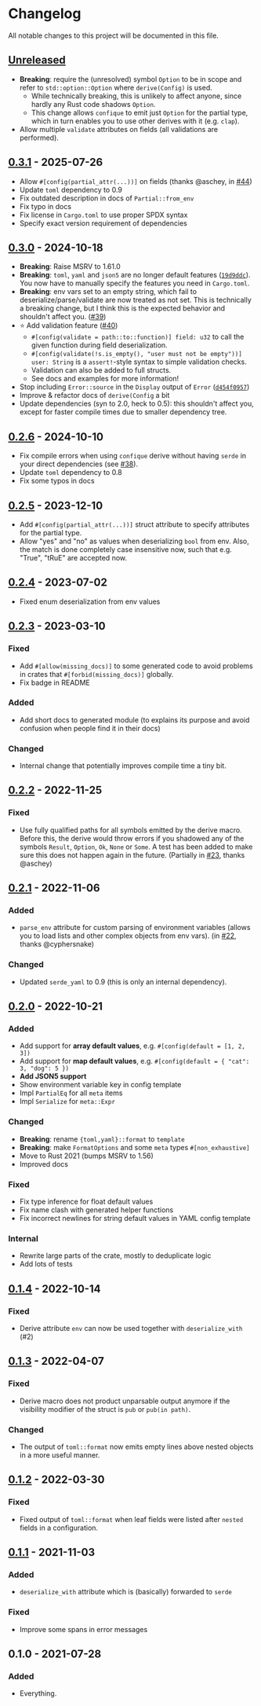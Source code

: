 # Changelog

All notable changes to this project will be documented in this file.


## [Unreleased]
- **Breaking**: require the (unresolved) symbol `Option` to be in scope and refer to `std::option::Option` where `derive(Config)` is used.
  - While technically breaking, this is unlikely to affect anyone, since hardly any Rust code shadows `Option`.
  - This change allows `confique` to emit just `Option` for the partial type, which in turn enables you to use other derives with it (e.g. `clap`).
- Allow multiple `validate` attributes on fields (all validations are performed).

## [0.3.1] - 2025-07-26
- Allow `#[config(partial_attr(...))]` on fields (thanks @aschey, in [#44](https://github.com/LukasKalbertodt/confique/pull/44))
- Update `toml` dependency to 0.9
- Fix outdated description in docs of `Partial::from_env`
- Fix typo in docs
- Fix license in `Cargo.toml` to use proper SPDX syntax
- Specify exact version requirement of dependencies

## [0.3.0] - 2024-10-18
- **Breaking**: Raise MSRV to 1.61.0
- **Breaking**: `toml`, `yaml` and `json5` are no longer default features ([`19d9ddc`](https://github.com/LukasKalbertodt/confique/commit/19d9ddc9537baf4e82274591ba92f02d4c5c1f36)). You now have to manually specify the features you need in `Cargo.toml`.
- **Breaking**: env vars set to an empty string, which fail to deserialize/parse/validate are now treated as not set. This is technically a breaking change, but I think this is the expected behavior and shouldn't affect you. ([#39](https://github.com/LukasKalbertodt/confique/pull/39))
- ⭐ Add validation feature ([#40](https://github.com/LukasKalbertodt/confique/pull/40))
  - `#[config(validate = path::to::function)] field: u32` to call the given function during field deserialization.
  - `#[config(validate(!s.is_empty(), "user must not be empty"))] user: String` is a `assert!`-style syntax to simple validation checks.
  - Validation can also be added to full structs.
  - See docs and examples for more information!
- Stop including `Error::source` in the `Display` output of `Error` ([`d454f0957`](https://github.com/LukasKalbertodt/confique/commit/d454f0957eb1cb4d566ebc448224b323a609d080))
- Improve & refactor docs of `derive(Config` a bit
- Update dependencies (syn to 2.0, heck to 0.5): this shouldn't affect you, except for faster compile times due to smaller dependency tree.


## [0.2.6] - 2024-10-10
- Fix compile errors when using `confique` derive without having `serde` in your direct dependencies (see [#38](https://github.com/LukasKalbertodt/confique/issues/38)).
- Update `toml` dependency to 0.8
- Fix some typos in docs

## [0.2.5] - 2023-12-10
- Add `#[config(partial_attr(...))]` struct attribute to specify attributes for
  the partial type.
- Allow "yes" and "no" as values when deserializing `bool` from env. Also, the
  match is done completely case insensitive now, such that e.g. "True", "tRuE"
  are accepted now.

## [0.2.4] - 2023-07-02
- Fixed enum deserialization from env values

## [0.2.3] - 2023-03-10
### Fixed
- Add `#[allow(missing_docs)]` to some generated code to avoid problems in
  crates that `#[forbid(missing_docs)]` globally.
- Fix badge in README

### Added
- Add short docs to generated module (to explains its purpose and avoid
  confusion when people find it in their docs)

### Changed
- Internal change that potentially improves compile time a tiny bit.

## [0.2.2] - 2022-11-25
### Fixed
- Use fully qualified paths for all symbols emitted by the derive macro.
  Before this, the derive would throw errors if you shadowed any of the symbols
  `Result`, `Option`, `Ok`, `None` or `Some`. A test has been added to make sure
  this does not happen again in the future.
  (Partially in [#23](https://github.com/LukasKalbertodt/confique/pull/23), thanks @aschey)


## [0.2.1] - 2022-11-06
### Added
- `parse_env` attribute for custom parsing of environment variables (allows you
  to load lists and other complex objects from env vars).
  (in [#22](https://github.com/LukasKalbertodt/confique/pull/22), thanks @cyphersnake)

### Changed
- Updated `serde_yaml` to 0.9 (this is only an internal dependency).

## [0.2.0] - 2022-10-21
### Added
- Add support for **array default values**, e.g. `#[config(default = [1, 2, 3])`
- Add support for **map default values**, e.g. `#[config(default = { "cat": 3, "dog": 5 })`
- **Add JSON5 support**
- Show environment variable key in config template
- Impl `PartialEq` for all `meta` items
- Impl `Serialize` for `meta::Expr`

### Changed
- **Breaking**: rename `{toml,yaml}::format` to `template`
- **Breaking**: make `FormatOptions` and some `meta` types `#[non_exhaustive]`
- Move to Rust 2021 (bumps MSRV to 1.56)
- Improved docs

### Fixed
- Fix type inference for float default values
- Fix name clash with generated helper functions
- Fix incorrect newlines for string default values in YAML config template

### Internal
- Rewrite large parts of the crate, mostly to deduplicate logic
- Add lots of tests

## [0.1.4] - 2022-10-14
### Fixed
- Derive attribute `env` can now be used together with `deserialize_with` (#2)

## [0.1.3] - 2022-04-07
### Fixed
- Derive macro does not product unparsable output anymore if the visibility
  modifier of the struct is `pub` or `pub(in path)`.

### Changed
- The output of `toml::format` now emits empty lines above nested objects in a
  more useful manner.


## [0.1.2] - 2022-03-30
### Fixed
- Fixed output of `toml::format` when leaf fields were listed after `nested`
  fields in a configuration.


## [0.1.1] - 2021-11-03
### Added
- `deserialize_with` attribute which is (basically) forwarded to `serde`

### Fixed
- Improve some spans in error messages


## 0.1.0 - 2021-07-28
### Added
- Everything.


[Unreleased]: https://github.com/LukasKalbertodt/confique/compare/v0.3.1...HEAD
[0.3.1]: https://github.com/LukasKalbertodt/confique/compare/v0.3.0...v0.3.1
[0.3.0]: https://github.com/LukasKalbertodt/confique/compare/v0.2.6...v0.3.0
[0.2.6]: https://github.com/LukasKalbertodt/confique/compare/v0.2.5...v0.2.6
[0.2.5]: https://github.com/LukasKalbertodt/confique/compare/v0.2.4...v0.2.5
[0.2.4]: https://github.com/LukasKalbertodt/confique/compare/v0.2.3...v0.2.4
[0.2.3]: https://github.com/LukasKalbertodt/confique/compare/v0.2.2...v0.2.3
[0.2.2]: https://github.com/LukasKalbertodt/confique/compare/v0.2.1...v0.2.2
[0.2.1]: https://github.com/LukasKalbertodt/confique/compare/v0.2.0...v0.2.1
[0.2.0]: https://github.com/LukasKalbertodt/confique/compare/v0.1.4...v0.2.0
[0.1.4]: https://github.com/LukasKalbertodt/confique/compare/v0.1.3...v0.1.4
[0.1.3]: https://github.com/LukasKalbertodt/confique/compare/v0.1.2...v0.1.3
[0.1.2]: https://github.com/LukasKalbertodt/confique/compare/v0.1.1...v0.1.2
[0.1.1]: https://github.com/LukasKalbertodt/confique/compare/v0.1.0...v0.1.1
